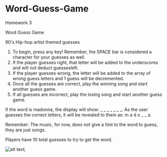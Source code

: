 # Word-Guess-Game
Homework 3

<!-- Pseudocode
90's theme Word-Guessing-Game

User presses any key to begin.
Using key events, user chooses a letter a-z + space on keyboard representing letters available to guess.

On key event, load Wins total, word with underscores (_ _ _ _ _), reveal correct letters, and put incorrect letters into incorrect guess div.
Display # of guesses remaining, subtract any that are incorrect, letters already guessed, and after win or loss
automatically choose another word to begin another game.

Bonus
Play a sound when word is correct
Write stylish CSS to fit theme
HARD MODE: Organize game code as an object, except key events, to guess letter. 
Save whole game and its properties in an object.
Save any of the game functions as a method and call them underneath object declaration using event listener.
Global Variables, Objects, Calls

Computer chooses a random value in a list bandNameWords
Determine if the users letter matches one of the bandNameWords letters chosen

User has 10 tries to guess right
If user letter guess is correct, fill in underscore.
Add to wins score.
Keep guessing letters, filling in, till bandNameWords selection.length is complete and is equal to bandName.


If user selection does not match, add letter to letters guessed and remove from available letters.

The user then presses r, p, or s to play again. -->
Word Guess Game 

90's Hip-hop artist themed guesses

1. To begin, press any key! Remember, the SPACE bar is considered a character for your guesses as well.
2. If the player guesses right, that letter will be added to the underscores and will not deduct guessesleft.
3. If the player guesses wrong, the letter will be added to the array of wrong guess letters and 1 guess will be decremented.
4. Once all the guesses are correct, play the winning song and start another guess game.
5. If all guesses are incorrect, play the losing song and start another guess game.


If the word is madonna, the display will show: _ _ _ _ _ _ _.
As the user guesses the correct letters, it will be revealed to them as: m a d o _  _ a.

Remember: The music, for now, does not give a hint to the word to guess, they are just songs.


Players have 10 total guesses to try to get the word. 

![alt text](http://assets/images/screenshot.png);